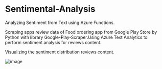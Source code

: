 # Sentimental-Analysis

Analyzing Sentiment from Text using Azure Functions.

Scraping apps review data of Food ordering app from Google Play Store by Python with library Google-Play-Scraper.Using Azure Text Analytics to perform sentiment analysis for reviews content.

Visualizing the sentiment distribution reviews content.

![image](https://user-images.githubusercontent.com/46122725/178155906-3cde6647-42e6-4e28-ab3c-8e994451e6ce.png)

 




























